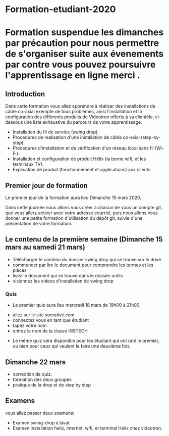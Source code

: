 # Formation-etudiant-2020
# Formation suspendue les dimanches par précaution pour nous permettre de s'organiser suite aux évenements par contre vous pouvez poursuivre l'apprentissage en ligne merci . 

## Introduction

  Dans cette formation vous allez apprendre à réaliser des installations de câble co-axial exempte de tous problèmes,
  ainsi l'installation et la configuration des différents produits de Videotron offerts à sa clientèle, ci-dessous une liste
  exhaustive du parcours de votre apprentissage.

- Installation du fil de service (swing drop).
- Procedures de realisation d'une installation de câble co-axial (step-by-step).
- Procedures d'installation et de vérification d'un réseau local sans fil (Wi-Fi).
- Installation et configuration de produit Hélix (la borne wifi, et les terminaux TV).
- Explication de produit (fonctionnement et applications) aux clients.


## Premier  jour de formation

  Le premier jour de la formation aura lieu Dimanche 15 mars 2020.

  Dans cette journée nous allons vous créer à chacun de vous un compte git, que vous allerz activer avec votre adresse courriel,
  puis nous allons vous donner une petite formation d'utilisation du dépôt git, suivie d'une présentation de votre formation.


## Le contenu de la première semaine (Dimanche 15 mars au samedi 21 mars)

- Télécharger le contenu du dossier swing drop qui se trouve sur le drive
- commencer par lire le document pour comprendre les termes et les pièces
- lisez le document qui se trouve dans le dossier outils
- visionnez les videos d'installation de swing drop

### Quiz

- Le premier quiz aura lieu mercredi 18 mars de 19h00 à 21h00.
+ allez sur le site socrative.com
+ connectez vous en tant que étudiant
+ tapez votre nom
+ entrez le nom de la classe INSTECH

- Le même quiz sera disponible pour les étudiant qui ont raté le premier, ou bien pour ceux qui veulent le faire une deuxième fois.


## Dimanche 22 mars

- correction de quiz.
- formation des deux groupes
- pratique de la drop et de step by step





## Examens
  vous allez passer deux examens:

- Examen swing-drop à laval.
- Examen installation helix, internet, wifi, et terminal Helix chez videotron.
